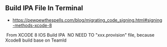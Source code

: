 ## Build IPA File In Terminal
  - https://pewpewthespells.com/blog/migrating_code_signing.html#signing-methods-xcode-8
  
  From XCODE 8 IOS Build IPA  NO NEED TO "xxx.provision" file, because Xcode8 build base on TeamId
